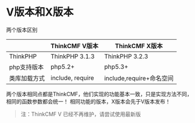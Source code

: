 # V版本和X版本

两个版本区别

|            | ThinkCMF V版本  | ThinkCMF X版本 |
| ---------- | -------------   | -------------- |
| ThinkPHP   | ThinkPHP 3.1.3  | ThinkPHP 3.2.3 |
| php支持版本  | php5.2+         | php5.3+ |
| 类库加载方式 | include, require| include,require+命名空间|

两个版本相同点都是ThinkCMF，他们实现的功能基本一致，只是实现方法不同，相同的函数参数都会统一！
相同功能的版本，X版本会先于V版本发布！

> 注：ThinkCMF V 已经不再维护，请尝试使用最新版

